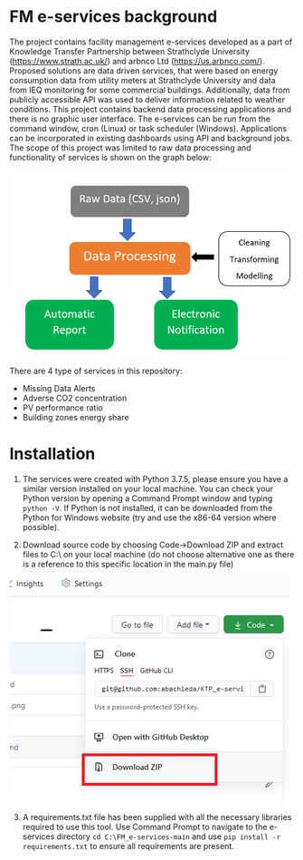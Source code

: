 # FM e-services background

The project contains facility management e-services developed as a part of Knowledge Transfer Partnership between Strathclyde University (https://www.strath.ac.uk/) and arbnco Ltd (https://us.arbnco.com/).  Proposed solutions are data driven services, that were based on energy consumption data from utility meters at Strathclyde University and data from IEQ monitoring for some commercial buildings. Additionally, data from publicly accessible API was used to deliver information related to weather conditions.
This project contains backend data processing applications and there is no graphic user interface. The e-services can be run from the command window, cron (Linux) or task scheduler (Windows). Applications can be incorporated in existing dashboards using API and background jobs. The scope of this project was limited to raw data processing and functionality of services is shown on the graph below:


![Flow chart of e-services ](/images/schema_01.png)

There are 4 type of services in this repository:
*	Missing Data Alerts
* Adverse CO2 concentration
*	PV performance ratio
*	Building zones energy share


# Installation 

1. The services were created with Python 3.7.5, please ensure you have a similar version installed on your local machine. You can check your Python version by opening a Command Prompt window and typing `python -V`. If Python is not installed, it can be downloaded from the Python for Windows website (try and use the x86-64 version where possible).

2. Download source code by choosing Code->Download ZIP and extract files to C:\ on your local machine (do not choose alternative one as there is a reference to this specific location in the main.py file)

![Download_package ](/images/img_02.png)


3.	A requirements.txt file has been supplied with all the necessary libraries required to use this tool. Use Command Prompt to navigate to the e-services directory `cd C:\FM_e-services-main` and use `pip install -r requirements.txt` to ensure all requirements are present.
